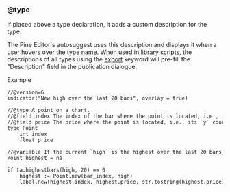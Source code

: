 ### @type

If placed above a type declaration, it adds a custom description for the type.

The Pine Editor's autosuggest uses this description and displays it when a user hovers over the type name. When used in [library](#fun_library) scripts, the descriptions of all types using the [export](#kw_export) keyword will pre-fill the "Description" field in the publication dialogue.

Example

```
//@version=6  
indicator("New high over the last 20 bars", overlay = true)  
  
//@type A point on a chart.  
//@field index The index of the bar where the point is located, i.e., its `x` coordinate.  
//@field price The price where the point is located, i.e., its `y` coordinate.  
type Point  
    int index  
    float price  
  
//@variable If the current `high` is the highest over the last 20 bars, returns a new `Point` instance, `na` otherwise.  
Point highest = na  
  
if ta.highestbars(high, 20) == 0  
    highest := Point.new(bar_index, high)  
    label.new(highest.index, highest.price, str.tostring(highest.price))
```
